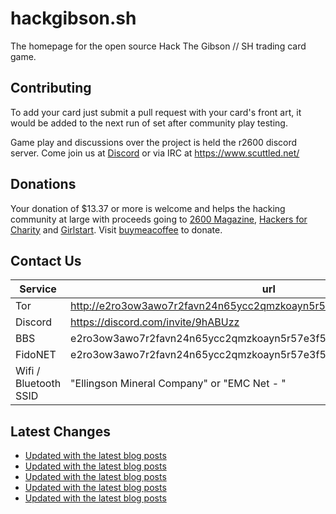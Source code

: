 # hackgibson.sh
The homepage for the open source Hack The Gibson // SH trading card game.


## Contributing

To add your card just submit a pull request with your card's front art, it would be added to the next run of set after community play testing.

Game play and discussions over the project is held the r2600 discord server. Come join us at [Discord](https://discord.com/invite/9hABUzz) or via IRC at https://www.scuttled.net/


## Donations

Your donation of $13.37 or more is welcome and helps the hacking community at large with proceeds going to [2600 Magazine](https://2600.com/), [Hackers for Charity](https://hackersforcharity.org) and [Girlstart](https://girlstart.org).  Visit [buymeacoffee](https://www.buymeacoffee.com/hackgibson.sh) to donate.


## Contact Us

Service | url
-|-
Tor | http://e2ro3ow3awo7r2favn24n65ycc2qmzkoayn5r57e3f56nvjwdcgg32ad.onion
Discord | https://discord.com/invite/9hABUzz
BBS | e2ro3ow3awo7r2favn24n65ycc2qmzkoayn5r57e3f56nvjwdcgg32ad.onion:23
FidoNET | e2ro3ow3awo7r2favn24n65ycc2qmzkoayn5r57e3f56nvjwdcgg32ad.onion:24554
Wifi / Bluetooth SSID | "Ellingson Mineral Company" or "EMC Net - <fidonet address>"

## Latest Changes
<!-- BLOG-POST-LIST:START -->
- [Updated with the latest blog posts](https://github.com/DFW2600/hackgibson.sh/commit/30c56cb564db6e08df35e9b80fdcd2db3f293e9b)
- [Updated with the latest blog posts](https://github.com/DFW2600/hackgibson.sh/commit/a584247e484ea2c85fc4f5c4292050fcbfc7c0eb)
- [Updated with the latest blog posts](https://github.com/DFW2600/hackgibson.sh/commit/90695cb289ea3014af168ae0b4a0ec94cbdcd86e)
- [Updated with the latest blog posts](https://github.com/DFW2600/hackgibson.sh/commit/62150d920e12d4ff39658063c6e869bed7c71584)
- [Updated with the latest blog posts](https://github.com/DFW2600/hackgibson.sh/commit/434a17a4c81014860d1516216d265be8fc5c5613)
<!-- BLOG-POST-LIST:END -->
